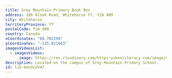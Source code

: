 ```yaml
---
title: Grey Mountain Primary Book Box
address: 186 Alsek Road, Whitehorse YT, Y1A 4N9
city: Whitehorse
territoryProvince: YT
postalCode: Y1A 4N9
country: Canada
xCoordinates: "60.702199"
yCoordinates: "-135.021663"
imagesVideosList:
  - imagesVideos:
      image: https://res.cloudinary.com/https-yukonliteracy-com/image/upload/q_35/v1656543149/IMG_6120_copy_j7vvdn.jpg
description: Located on the campus of Grey Mountain Primary School.
id: lib-bmsGCeV47
---
```

